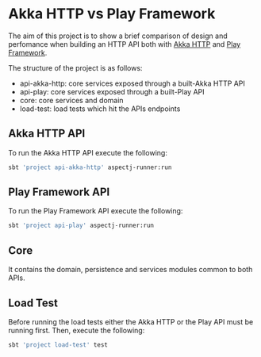 # Akka HTTP vs Play Framework

The aim of this project is to show a brief comparison of design and perfomance when building an HTTP API both with [Akka HTTP] and [Play Framework].

The structure of the project is as follows:
- api-akka-http: core services exposed through a built-Akka HTTP API
- api-play: core services exposed through a built-Play API
- core: core services and domain
- load-test: load tests which hit the APIs endpoints

## Akka HTTP API
To run the Akka HTTP API execute the following:

```sh
sbt 'project api-akka-http' aspectj-runner:run
```

## Play Framework API
To run the Play Framework API execute the following:

```sh
sbt 'project api-play' aspectj-runner:run
```

## Core
It contains the domain, persistence and services modules common to both APIs. 


## Load Test
Before running the load tests either the Akka HTTP or the Play API must be running first. Then, execute the following:
```sh
sbt 'project load-test' test
```

[Akka HTTP]: <http://doc.akka.io/docs/akka/2.4.4/scala/http/>
[Play Framework]: <https://playframework.com/>
